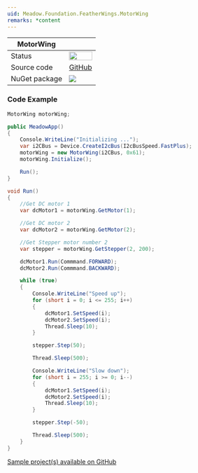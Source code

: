 ```yaml
---
uid: Meadow.Foundation.FeatherWings.MotorWing
remarks: *content
---
```


| MotorWing | |
|--------|--------|
| Status | <img src="https://img.shields.io/badge/Working-brightgreen" style="width: auto; height: -webkit-fill-available;" /> |
| Source code | [GitHub](https://github.com/WildernessLabs/Meadow.Foundation/tree/master/Source/Meadow.Foundation.Peripherals/FeatherWings.MotorWing) |
| NuGet package | <a href="https://www.nuget.org/packages/Meadow.Foundation.FeatherWings.MotorWing/" target="_blank"><img src="https://img.shields.io/nuget/v/Meadow.Foundation.FeatherWings.MotorWing.svg?label=Meadow.Foundation.FeatherWings.MotorWing" /></a> |

### Code Example

```csharp
MotorWing motorWing;

public MeadowApp()
{
    Console.WriteLine("Initializing ...");
    var i2CBus = Device.CreateI2cBus(I2cBusSpeed.FastPlus);
    motorWing = new MotorWing(i2CBus, 0x61);
    motorWing.Initialize();

    Run();
}

void Run()
{
    //Get DC motor 1
    var dcMotor1 = motorWing.GetMotor(1);

    //Get DC motor 2
    var dcMotor2 = motorWing.GetMotor(2);

    //Get Stepper motor number 2
    var stepper = motorWing.GetStepper(2, 200);

    dcMotor1.Run(Commmand.FORWARD);
    dcMotor2.Run(Commmand.BACKWARD);

    while (true)
    {
        Console.WriteLine("Speed up");
        for (short i = 0; i <= 255; i++)
        {
            dcMotor1.SetSpeed(i);
            dcMotor2.SetSpeed(i);
            Thread.Sleep(10);
        }

        stepper.Step(50);

        Thread.Sleep(500);

        Console.WriteLine("Slow down");
        for (short i = 255; i >= 0; i--)
        {
            dcMotor1.SetSpeed(i);
            dcMotor2.SetSpeed(i);
            Thread.Sleep(10);
        }

        stepper.Step(-50);

        Thread.Sleep(500);
    }
}

```

[Sample project(s) available on GitHub](https://github.com/WildernessLabs/Meadow.Foundation/tree/master/Source/Meadow.Foundation.Peripherals/FeatherWings.MotorWing/Samples/FeatherWings.MotorWing_Sample)

